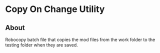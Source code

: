 # Copy On Change Utility

## About
Robocopy batch file that copies the mod files from the work folder to the testing folder when they are saved.